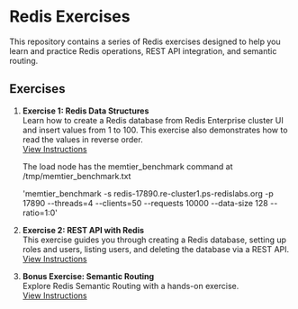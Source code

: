 # Redis Exercises

This repository contains a series of Redis exercises designed to help you learn and practice Redis operations, REST API integration, and semantic routing.

## Exercises

1. **Exercise 1: Redis Data Structures**  
   Learn how to create a Redis database from Redis Enterprise cluster UI and insert values from 1 to 100. This exercise also demonstrates how to read the values in reverse order.  
   [View Instructions](https://github.com/mohflow/redis/blob/main/exercise-1-redis-ds/README.md)

   The load node has the memtier_benchmark command at /tmp/memtier_benchmark.txt
   
   'memtier_benchmark -s  redis-17890.re-cluster1.ps-redislabs.org -p 17890 --threads=4 --clients=50 --requests 10000 --data-size 128 --ratio=1:0'

3. **Exercise 2: REST API with Redis**  
   This exercise guides you through creating a Redis database, setting up roles and users, listing users, and deleting the database via a REST API.  
   [View Instructions](https://github.com/mohflow/redis/tree/main/exercise-2-rest-api/README.md)

4. **Bonus Exercise: Semantic Routing**  
   Explore Redis Semantic Routing with a hands-on exercise.  
   [View Instructions](https://github.com/mohflow/redis/blob/main/semantic-routing-bonus-exercise/README.md)
